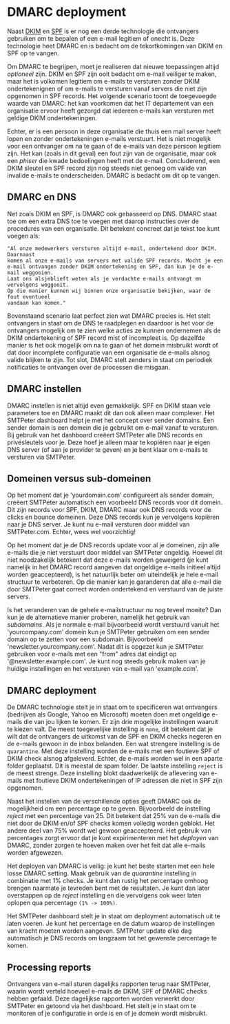 # DMARC deployment

Naast [DKIM](dkim-signing) en [SPF](spf-validation) is er nog een derde 
technologie die ontvangers gebruiken om te bepalen of een e-mail legitiem 
of onecht is. Deze technologie heet DMARC en is bedacht om de tekortkomingen 
van DKIM en SPF op te vangen.

Om DMARC te begrijpen, moet je realiseren dat nieuwe toepassingen altijd
*optioneel* zijn. DKIM en SPF zijn ooit bedacht om e-mail veiliger te maken,
maar het is volkomen legitiem om e-mails te versturen zonder DKIM 
ondertekenignen of om e-mails te versturen vanaf servers die niet zijn 
opgenomen in SPF records. Het volgende scenario toont de toegevoegde
waarde van DMARC: het kan voorkomen dat het IT departement van een organisatie 
ervoor heeft gezorgd dat iedereen e-mails kan versturen met geldige DKIM 
ondertekeningen.

Echter, er is een persoon in deze organisatie die thuis een mail server 
heeft lopen en zonder ondertekeningen e-mails verstuurt. Het is niet
mogelijk voor een ontvanger om na te gaan of de e-mails van deze persoon
legitiem zijn. Het kan (zoals in dit geval) een fout zijn van de organisatie, 
maar ook een *phiser* die kwade bedoelingen heeft met de e-mail. Concluderend, 
een DKIM sleutel en SPF record zijn nog steeds niet genoeg om valide van invalide 
e-mails te onderscheiden. DMARC is bedacht om dit op te vangen.


## DMARC en DNS

Net zoals DKIM en SPF, is DMARC ook gebasseerd op DNS. DMARC staat 
toe om een extra DNS toe te voegen met daarop instructies over de procedures
van een organisatie. Dit betekent concreet dat je tekst toe kunt voegen als:

```text
"Al onze medewerkers versturen altijd e-mail, ondertekend door DKIM. Daarnaast
komen al onze e-mails van servers met valide SPF records. Mocht je een 
e-mail ontvangen zonder DKIM ondertekening en SPF, dan kun je de e-mail weggooien.
Laat ons alsjeblieft weten als je verdachte e-mails ontvangt en vervolgens weggooit.
Op die manier kunnen wij binnen onze organisatie bekijken, waar de fout eventueel
vandaan kan komen."
```

Bovenstaand scenario laat perfect zien wat DMARC precies is. Het stelt ontvangers
in staat om de DNS te raadplegen en daardoor is het voor de ontvangers mogelijk om 
te zien welke acties ze kunnen ondernemen als de DKIM ondertekening of SPF record 
mist of incompleet is. Op dezelfde manier is het ook mogelijk om na te gaan of het 
domein misbruikt wordt of dat door incomplete configuratie van een organisatie de 
e-mails alsnog valide blijken te zijn. Tot slot, DMARC stelt zenders in staat
om periodiek notificaties te ontvangen over de processen die misgaan.


## DMARC instellen

DMARC instellen is niet altijd even gemakkelijk. SPF en DKIM staan vele parameters 
toe en DMARC maakt dit dan ook alleen maar complexer. Het SMTPeter dashboard helpt
je met het concept over sender domains. Een sender domain is een domein die je
gebruikt om e-mail vanaf te versturen. Bij gebruik van het dashboard creëert SMTPeter
alle DNS records en privésleutels voor je. Deze hoef je alleen maar te kopiëren
naar je eigen DNS server (of aan je provider te geven) en je bent klaar om e-mails
te versturen via SMTPeter.


## Domeinen versus sub-domeinen

Op het moment dat je 'yourdomain.com' configureert als sender domain, creëert 
SMTPeter automatisch een voorbeeld DNS records voor dit domein. Dit zijn records
voor SPF, DKIM, DMARC maar ook DNS records voor de clicks en bounce domeinen.
Deze DNS records kun je vervolgens kopiëren naar je DNS server. Je kunt nu e-mail
versturen door middel van SMTPeter.com. Echter, wees wel voorzichtig!

Op het moment dat je de DNS records update voor al je domeinen, zijn alle e-mails 
die je niet verstuurt door middel van SMTPeter ongeldig. Hoewel dit niet noodzakelijk
betekent dat deze e-mails worden geweigerd (je kunt namelijk in het DMARC record aangeven
dat ongeldige e-mails initieel altijd worden geaccepteerd), is het natuurlijk beter
om uiteindelijk je hele e-mail structuur te verbeteren. Op die manier kan je garanderen 
dat alle e-mail die door SMTPeter gaat correct worden ondertekend en verstuurd van de
juiste servers. 

Is het veranderen van de gehele e-mailstructuur nu nog teveel moeite?
Dan kun je de alternatieve manier proberen, namelijk het gebruik van *subdomains*.
Als je normale e-mail bijvoorbeeld wordt verstuurd vanuit het 'yourcompany.com'
domein kun je SMTPeter gebruiken om een sender domain op te zetten voor een
subdomain. Bijvoorbeeld 'newsletter.yourcompany.com'. Nadat dit is opgezet
kun je SMTPeter gebruiken voor e-mails met een "from" adres dat eindigt op 
'@newsletter.example.com'. Je kunt nog steeds gebruik maken van je huidige
instellingen en het versturen van e-mail van 'example.com'.


## DMARC deployment

De DMARC technologie stelt je in staat om te specificeren wat ontvangers (bedrijven
als Google, Yahoo en Microsoft) moeten doen met ongeldige e-mails die van jou
lijken te komen. Er zijn drie mogelijke instellingen waaruit te kiezen valt.
De meest toegevelijke instelling is `none`, dit betekent dat je wilt dat de ontvangers 
de uitkomst van de SPF en DKIM checks negeren en de e-mails gewoon in de inbox
belanden. Een wat strengere instelling is de `quarantine`. Met deze instelling 
worden de e-mails met een foutieve SPF of DKIM check alsnog afgeleverd. Echter, 
de e-mails worden wel in een aparte folder geplaatst. Dit is meestal de spam folder.
De laatste instelling `reject` is de meest strenge. Deze instelling blokt daadwerkelijk
de aflevering van e-mails met foutieve DKIM ondertekeningen of IP adressen die niet in
SPF zijn opgenomen.

Naast het instellen van de verschillende opties geeft DMARC ook de mogelijkheid om een
percentage op te geven. Bijvoorbeeld de instelling *reject* met een percentage van 25.
Dit betekent dat 25% van de e-mails die niet door de DKIM en/of SPF checks komen volledig 
worden geblokt. Het andere deel van 75% wordt wel gewoon geaccepteerd. Het gebruik van 
percentages zorgt ervoor dat je kunt expirimenteren met het *deployen* van DMARC, zonder
zorgen te hoeven maken over het feit dat alle e-mails worden afgewezen.

Het deployen van DMARC is veilig: je kunt het beste starten met een hele losse DMARC
setting. Maak gebruik van de *quarantine* instelling in combinatie met 1% checks.
Je kunt dan rustig het percentage omhoog brengen naarmate je tevreden bent met de 
resultaten. Je kunt dan later overstappen op de *reject* instelling en die vervolgens 
ook weer laten oplopen qua percentage `(1% -> 100%)`.

Het SMTPeter dashboard stelt je in staat om deployment automatisch uit te laten 
voeren. Je kunt het percentage en de datum waarop de instellingen van kracht moeten 
worden aangeven. SMTPeter update elke dag automatisch je DNS records om langzaam
tot het gewenste percentage te komen.


## Processing reports

Ontvangers van e-mail sturen dagelijks rapporten terug naar SMTPeter, waarin wordt
verteld hoeveel e-mails de DKIM, SPF of DMARC checks hebben gefaald. Deze dagelijkse
rapporten worden verwerkt door SMTPeter en getoond via het dashboard. Het stelt je
in staat om te monitoren of je configuratie in orde is en of je domein wordt misbruikt.